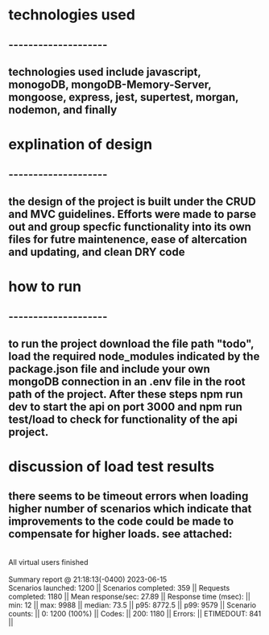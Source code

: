# technologies used
## --------------------
## technologies used include javascript, monogoDB, mongoDB-Memory-Server, mongoose, express, jest, supertest, morgan, nodemon, and finally 

# explination of design
## --------------------
## the design of the project is built under the CRUD and MVC guidelines. Efforts were made to parse out and group specfic functionality into its own files for futre maintenence, ease of altercation and updating, and clean DRY code

# how to run
## --------------------
## to run the project download the file path "todo", load the required node_modules indicated by the package.json file and include your own mongoDB connection in an .env file in the root path of the project. After these steps npm run dev to start the api on port 3000 and npm run test/load to check for functionality of the api project.

# discussion of load test results
## there seems to be timeout errors when loading higher number of scenarios which indicate that improvements to the code could be made to compensate for higher loads. see attached: 

<br>All virtual users finished<br>
<br> Summary report @ 21:18:13(-0400) 2023-06-15 <br>
  Scenarios launched:  1200 ||
  Scenarios completed: 359 ||
  Requests completed:  1180 ||
  Mean response/sec: 27.89 ||
  Response time (msec): ||
    min: 12 ||
    max: 9988 ||
    median: 73.5 ||
    p95: 8772.5 ||
    p99: 9579 ||
  Scenario counts: ||
    0: 1200 (100%) ||
  Codes: ||
    200: 1180 ||
  Errors: ||
    ETIMEDOUT: 841 ||